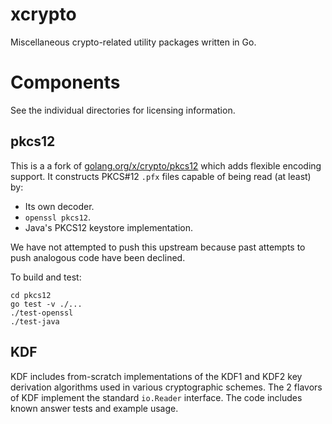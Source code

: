 # xcrypto

Miscellaneous crypto-related utility packages written in Go.

# Components

See the individual directories for licensing information.

## pkcs12

This is a a fork of
[golang.org/x/crypto/pkcs12](https://godoc.org/golang.org/x/crypto/pkcs12)
which adds flexible encoding support. It constructs PKCS#12 `.pfx`
files capable of being read (at least) by:

* Its own decoder.
* `openssl pkcs12`.
* Java's PKCS12 keystore implementation.

We have not attempted to push this upstream because past attempts to
push analogous code have been declined.

To build and test:

    cd pkcs12
    go test -v ./...
    ./test-openssl
    ./test-java

## KDF

KDF includes from-scratch implementations of the KDF1 and KDF2 key derivation algorithms used in various cryptographic schemes.
The 2 flavors of KDF implement the standard `io.Reader` interface. The code includes known answer tests and example
usage.